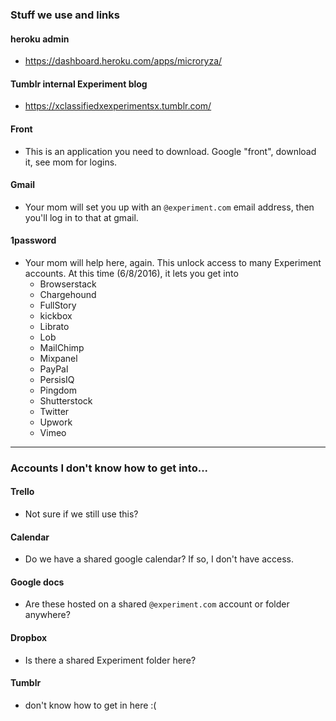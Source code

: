 ### Stuff we use and links

#### heroku admin
- https://dashboard.heroku.com/apps/microryza/

#### Tumblr internal Experiment blog
- https://xclassifiedxexperimentsx.tumblr.com/

#### Front
- This is an application you need to download. Google "front", download it, see mom for logins.

#### Gmail
- Your mom will set you up with an `@experiment.com` email address, then you'll log in to that at gmail.

#### 1password
- Your mom will help here, again. This unlock access to many Experiment accounts. At this time (6/8/2016), it lets you get into
    - Browserstack
    - Chargehound
    - FullStory
    - kickbox
    - Librato
    - Lob
    - MailChimp
    - Mixpanel
    - PayPal
    - PersisIQ
    - Pingdom
    - Shutterstock
    - Twitter
    - Upwork
    - Vimeo


----------
### Accounts I don't know how to get into...

#### Trello
- Not sure if we still use this?

#### Calendar
- Do we have a shared google calendar? If so, I don't have access.

#### Google docs
- Are these hosted on a shared `@experiment.com` account or folder anywhere?

#### Dropbox
- Is there a shared Experiment folder here?

#### Tumblr
- don't know how to get in here :(